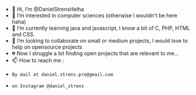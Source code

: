 - 👋 Hi, I’m @DanielStrensHelha
- 👀 I’m interested in computer sciences (otherwise I wouldn't be here haha)
- 🌱 I’m currently learning java and javascript, I know a bit of C, PHP, HTML and CSS.
- 💞️ I’m looking to collaborate on small or medium projects, I would love to help on opensource projects
- 💔 Now I struggle a lot finding open projects that are relevant to me...
- 📫 How to reach me :
-     By mail at daniel.strens.pro@gmail.com
-     on Instagram @daniel_strens

<!---
DanielStrensHelha/DanielStrensHelha is a ✨ special ✨ repository because its `README.md` (this file) appears on your GitHub profile.
You can click the Preview link to take a look at your changes.
--->
